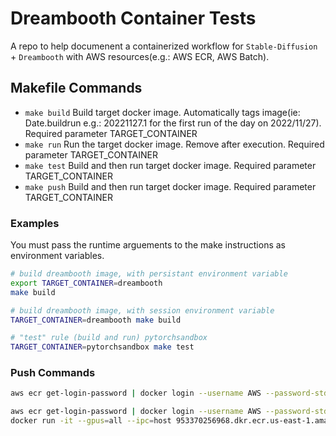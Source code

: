 # Dreambooth Container Tests
A repo to help documenent a containerized workflow for `Stable-Diffusion` + `Dreambooth` with AWS resources(e.g.: AWS ECR, AWS Batch).

## Makefile Commands


- `make build`
  Build target docker image. Automatically tags image(ie: Date.buildrun e.g.: 20221127.1 for the first run of the day on 2022/11/27). Required parameter TARGET_CONTAINER
- `make run`
  Run the target docker image. Remove after execution. Required parameter TARGET_CONTAINER
- `make test`
  Build and then run target docker image. Required parameter TARGET_CONTAINER
- `make push`
  Build and then run target docker image. Required parameter TARGET_CONTAINER

### Examples
You must pass the runtime arguements to the make instructions as environment variables.
```bash
# build dreambooth image, with persistant environment variable
export TARGET_CONTAINER=dreambooth 
make build

# build dreambooth image, with session environment variable
TARGET_CONTAINER=dreambooth make build

# "test" rule (build and run) pytorchsandbox
TARGET_CONTAINER=pytorchsandbox make test
```


### Push Commands
```bash
aws ecr get-login-password | docker login --username AWS --password-stdin $amazon_url
```

```bash
aws ecr get-login-password | docker login --username AWS --password-stdin 953370256968.dkr.ecr.us-east-1.amazonaws.com/pytorchsandbox
docker run -it --gpus=all --ipc=host 953370256968.dkr.ecr.us-east-1.amazonaws.com/pytorchsandbox
```